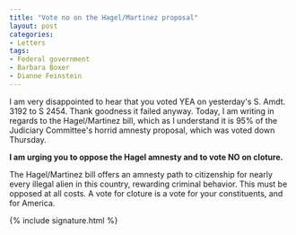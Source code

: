 ```yaml
---
title: "Vote no on the Hagel/Martinez proposal"
layout: post
categories:
- Letters
tags:
- Federal government
- Barbara Boxer
- Dianne Feinstein
---
```


I am very disappointed to hear that you voted YEA on yesterday's S. Amdt. 3192 to S 2454. Thank goodness it failed anyway. Today, I am writing in regards to the Hagel/Martinez bill, which as I understand it is 95% of the Judiciary Committee's horrid amnesty proposal, which was voted down Thursday.

**I am urging you to oppose the Hagel amnesty and to vote NO on cloture.**

The Hagel/Martinez bill offers an amnesty path to citizenship for nearly every illegal alien in this country, rewarding criminal behavior. This must be opposed at all costs. A vote for cloture is a vote for your constituents, and for America.

{% include signature.html %}
